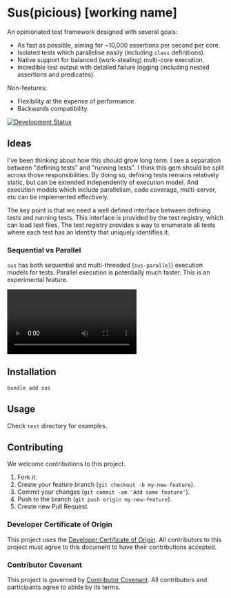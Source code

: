 # Sus(picious) \[working name\]

An opinionated test framework designed with several goals:

  - As fast as possible, aiming for \~10,000 assertions per second per core.
  - Isolated tests which parallelise easily (including `class` definitions).
  - Native support for balanced (work-stealing) multi-core execution.
  - Incredible test output with detailed failure logging (including nested assertions and predicates).

Non-features:

  - Flexibility at the expense of performance.
  - Backwards compatibility.

[![Development Status](https://github.com/ioquatix/sus/workflows/Test/badge.svg)](https://github.com/ioquatix/sus/actions?workflow=Test)

## Ideas

I've been thinking about how this should grow long term. I see a separation between "defining tests" and "running tests". I think this gem should be split across those responsibilities. By doing so, defining tests remains relatively static, but can be extended independently of execution model. And execution models which include parallelism, code coverage, multi-server, etc can be implemented effectively.

The key point is that we need a well defined interface between defining tests and running tests. This interface is provided by the test registry, which can load test files. The test registry provides a way to enumerate all tests where each test has an identity that uniquely identifies it.

### Sequential vs Parallel

`sus` has both sequential and multi-threaded (`sus-parallel`) execution models for tests. Parallel execution is potentially much faster. This is an experimental feature.

![Sequential vs Parallel](https://user-images.githubusercontent.com/30030/144770080-092cf07b-b121-4754-96e0-8ff1d8ea0695.mov)

## Installation

``` shell
bundle add sus
```

## Usage

Check `test` directory for examples.

## Contributing

We welcome contributions to this project.

1.  Fork it.
2.  Create your feature branch (`git checkout -b my-new-feature`).
3.  Commit your changes (`git commit -am 'Add some feature'`).
4.  Push to the branch (`git push origin my-new-feature`).
5.  Create new Pull Request.

### Developer Certificate of Origin

This project uses the [Developer Certificate of Origin](https://developercertificate.org/). All contributors to this project must agree to this document to have their contributions accepted.

### Contributor Covenant

This project is governed by [Contributor Covenant](https://www.contributor-covenant.org/). All contributors and participants agree to abide by its terms.
